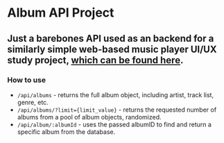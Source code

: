 # Album API Project

## Just a barebones API used as an backend for a similarly simple web-based music player UI/UX study project, [which can be found here]('https://github.com/charlesmartinreed/design-study-side-panel-ux').

### How to use

- `/api/albums` - returns the full album object, including artist, track list, genre, etc.
- `/api/albums/?limit={limit_value}` - returns the requested number of albums from a pool of album objects, randomized.
- `/api/album/:albumId` - uses the passed albumID to find and return a specific album from the database.
